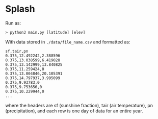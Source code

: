 # Splash
Run as:
```
> python3 main.py [latitude] [elev]
```

With data stored in `./data/file_name.csv` and formatted as:
```
sf,tair,pn
0.375,12.492242,2.388596
0.375,13.038599,6.419028
0.375,13.142999,13.840825
0.375,11.259424,0
0.375,13.004846,20.105391
0.375,14.797937,3.995099
0.375,9.93783,0
0.375,9.753656,0
0.375,10.229944,0
...
```
where the headers are sf (sunshine fraction), tair (air temperature), pn (precipitation), and each row is one day of data for an entire year.
